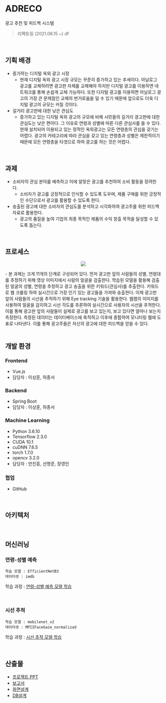 # ADRECO
광고 추천 및 피드백 시스템
> 리팩토링  (2021.06.15 ~) 
 df
<br>

## 기획 배경
- 증가하는 디지털 옥외 광고 시장
  - 현재 디지털 옥외 광고 시장 규모는 꾸준히 증가하고 있는 추세이다. 아날로그 광고를 교체하려면 광고판 자체를 교체해야 하지만 디지털 광고를 이용하면 네트워크를 통해 손쉽게 교체 가능하다. 또한 디지털 광고를 이용하면 아날로그 광고의 가장 큰 문제점인 교체의 번거로움을 덜 수 있기 때문에 앞으로도 더욱 디지털 광고의 규모는 커질 것이다.
- 길거리 광고판에 대한 낮은 관심도
  - 증가하고 있는 디지털 옥외 광고의 규모에 비해 시민들의 길거리 광고판에 대한 관심도는 낮은 편이다. 그 이유로 연령과 성별에 따른 다른 관심사를 들 수 있다. 현재 설치되어 이용되고 있는 정적인 옥외광고는 모든 연령층의 관심을 갖기는 어렵다. 광고의 카테고리에 따라 관심을 갖고 있는 연령층과 성별은 제한적이기 때문에 모든 연령층을 타겟으로 하여 광고를 하는 것은 어렵다.

<br>

## 과제
- 소비자의 관심 분야를 예측하고 이에 알맞은 광고를 추천하여 소비 활동을 장려한다.
  - 소비자가 광고를 긍정적으로 인식할 수 있도록 도우며, 제품 구매를 위한 긍정적인 수단으로서 광고를 활용할 수 있도록 한다.
- 송출된 광고에 대한 소비자의 관심도를 분석하고 시각화하여 광고주를 위한 피드백 자료로 활용한다.
  - 광고의 품질을 높여 기업의 최종 목적인 제품의 수익 창출 목적을 달성할 수 있도록 돕는다.

<br>

## 프로세스
<p align='center'>
  <img src="https://user-images.githubusercontent.com/62068895/132114777-20f4aa5d-3233-4af2-94d8-108de53ff755.png"/>
</p>
- 본 과제는 크게 11개의 단계로 구성되어 있다. 먼저 광고판 앞의 사람들의 성별, 연령대를 추정하기 위해 영상 이미지에서 사람의 얼굴을 검출한다. 학습된 모델을 활용해 검출된 얼굴의 성별, 연령을 추정하고 광고 송출을 위한 키워드(관심사)를 추출한다. 키워드로 웹 크롤링 하여 실시간으로 가장 인기 있는 광고들을 가져와 송출한다. 이제 광고판 앞의 사람들의 시선을 추적하기 위해 Eye tracking 기술을 활용한다. 웹캠의 이미지를 사용하여 얼굴을 감지하고 시선 각도를 추론하여 실시간으로 사용자의 시선을 추적한다. 이를 통해 광고판 앞의 사람들이 실제로 광고를 보고 있는지, 보고 있다면 얼마나 보는지 측정한다. 측정된 데이터는 데이터베이스에 축적하고 이후에 종합하여 모니터링 웹에 도표로 나타낸다. 이를 통해 광고주들은 자신의 광고에 대한 피드백을 얻을 수 있다.
<br>
<br>

## 개발 환경
### Frontend
- Vue.js
- 담당자 : 이상훈, 하종서

### Backend
- Spring Boot
- 담당자 : 이상훈, 하종서

### Machine Learning
- Python 3.6.10
- Tensorflow 2.3.0
- CUDA 10.1
- cuDNN 7.6.5
- torch 1.7.0
- opencv 3.2.0
- 담당자 : 안진흥, 선명준, 장영인

### 협업
- GitHub

<br>

## 아키텍처


<br>

## 머신러닝
### 연령-성별 예측
    학습 모델 : EfficientNetB3
    데이터셋 : imdb
학습 과정 : [연령-성별 예측 모델 학습](https://github.com/heung27/ADRECO/blob/f6dc216e5d23c16d81f35056656c30a9cdb9778f/document/%EC%97%B0%EB%A0%B9-%EC%84%B1%EB%B3%84%20%EC%98%88%EC%B8%A1%20%EB%AA%A8%EB%8D%B8%20%ED%95%99%EC%8A%B5.md)

<br>

### 시선 추적
    학습 모델 : mobilenet_v2
    데이터셋 : MPIIFaceGaze_normalizad
학습 과정 : [시선 추적 모델 학습](https://github.com/heung27/ADRECO/blob/f6dc216e5d23c16d81f35056656c30a9cdb9778f/document/%EC%8B%9C%EC%84%A0%20%EC%B6%94%EC%A0%81%20%EB%AA%A8%EB%8D%B8%20%ED%95%99%EC%8A%B5.md)

<br>

## 산출물
- [프로젝트 PPT](https://github.com/heung27/ADRECO/blob/f6dc216e5d23c16d81f35056656c30a9cdb9778f/document/%EA%B4%91%EA%B3%A0%20%EC%B6%94%EC%B2%9C%20%EB%B0%8F%20%ED%94%BC%EB%93%9C%EB%B0%B1%20%EC%8B%9C%EC%8A%A4%ED%85%9C.pdf)
- [보고서](https://github.com/heung27/ADRECO/blob/f6dc216e5d23c16d81f35056656c30a9cdb9778f/document/%ED%94%84%EB%A1%9C%EC%A0%9D%ED%8A%B8%20%EB%B3%B4%EA%B3%A0%EC%84%9C.pdf)
- [화면설계]()
- [DB설계]()

<br>
